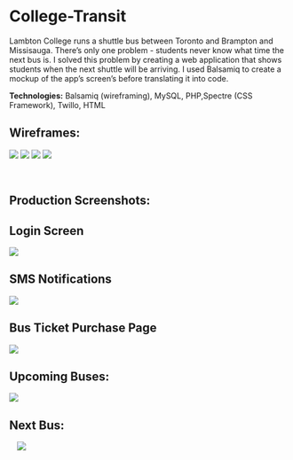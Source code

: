 # College-Transit

Lambton College runs a shuttle bus between Toronto and Brampton and Missisauga. There’s only one problem - students never know what time the next bus is.  I solved this problem by creating a web application that shows students when the next shuttle will be arriving.  I used Balsamiq to create a mockup of the app’s screen’s before translating it into code. 

**Technologies:** Balsamiq (wireframing), MySQL, PHP,Spectre (CSS Framework), Twillo, HTML

## Wireframes:
  ![](Screenshots/wireframe.png)
  ![](Screenshots/wireframe2.png)
  ![](Screenshots/wireframe3.png)
  ![](Screenshots/wireframe4.png)
  
 
## Production Screenshots:

## Login Screen
 
![](Screenshots/Login.png)

## SMS Notifications 
![](Screenshots/SMS.png)
 
## Bus Ticket Purchase Page

 ![](Screenshots/Bus_ticket.png)
## Upcoming Buses:

 ![](Screenshots/upcoming_buses.png)
## Next Bus:
 
 ![](Screenshots/next_bus.png)


